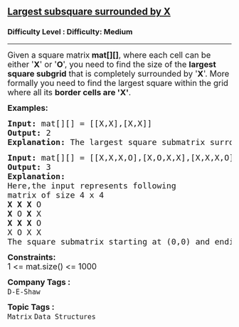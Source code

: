 <h2><a href="https://www.geeksforgeeks.org/problems/largest-subsquare-surrounded-by-x0558/1">Largest subsquare surrounded by X</a></h2><h3>Difficulty Level : Difficulty: Medium</h3><hr><div class="problems_problem_content__Xm_eO"><p><span style="font-size: 18px;">Given a square matrix<strong> mat[][]</strong>, where each cell can be either '<strong>X</strong>' or '<strong>O</strong>', you need to find the size of the <strong>largest square subgrid</strong> that is completely surrounded by '<strong>X</strong>'. More formally you need to find the largest square within the grid where all its <strong>border cells are 'X'</strong>.</span></p>
<p><span style="font-size: 18px;"><strong>Examples:</strong></span></p>
<pre><span style="font-size: 18px;"><strong>Input: </strong>mat[][] = [[X,X],[X,X]]
<strong>Output: </strong>2
<strong>Explanation: </strong>The largest square submatrix surrounded by X is the whole input matrix.</span></pre>
<pre><span style="font-size: 18px;"><strong>Input: </strong>mat[][] = [[X,X,X,O],[X,O,X,X],[X,X,X,O],[X,O,X,X]]
<strong>Output: </strong>3
<strong>Explanation:</strong>
Here,the input represents following 
matrix of size 4 x 4
<strong>X</strong> <strong>X</strong> <strong>X</strong> O
<strong>X</strong> O <strong>X</strong> X
<strong>X</strong> <strong>X</strong> <strong>X</strong> O
X O X X
The square submatrix starting at (0,0) and ending at (2,2) is the largest submatrix surrounded by X. Therefore, size of that matrix would be 3.</span></pre>
<p><span style="font-size: 18px;"><strong>Constraints:</strong><br>1 &lt;= mat.size() &lt;= 1000<br></span></p></div><p><span style=font-size:18px><strong>Company Tags : </strong><br><code>D-E-Shaw</code>&nbsp;<br><p><span style=font-size:18px><strong>Topic Tags : </strong><br><code>Matrix</code>&nbsp;<code>Data Structures</code>&nbsp;